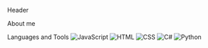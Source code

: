 Header

About me

Languages and Tools
![JavaScript](https://img.shields.io/badge/-JavaScript-090909?style=for-the-badge&logo=JavaScript)
![HTML](https://img.shields.io/badge/-HTML-090909?style=for-the-badge&logo=html5)
![CSS](https://img.shields.io/badge/-CSS-090909?style=for-the-badge&logo=css&logoColor=663399)
![C#](https://img.shields.io/badge/-C%23-090909?style=for-the-badge&logo=sharp&logoColor=6a1677)
![Python](https://img.shields.io/badge/-Python-090909?style=for-the-badge&logo=python)

